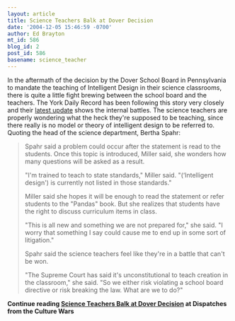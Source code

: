 ```yaml
---
layout: article
title: Science Teachers Balk at Dover Decision
date: '2004-12-05 15:46:59 -0700'
author: Ed Brayton
mt_id: 586
blog_id: 2
post_id: 586
basename: science_teacher
---
```

In the aftermath of the decision by the Dover School Board in Pennsylvania to mandate the teaching of Intelligent Design in their science classrooms, there is quite a little fight brewing between the school board and the teachers. The York Daily Record has been following this story very closely and their [latest update](http://ydr.com/story/doverbiology/51503/) shows the internal battles. The science teachers are properly wondering what the heck they're supposed to be teaching, since there really is no model or theory of intelligent design to be referred to. Quoting the head of the science department, Bertha Spahr:


> Spahr said a problem could occur after the statement is read to the students. Once this topic is introduced, Miller said, she wonders how many questions will be asked as a result.
> 
> "I'm trained to teach to state standards," Miller said. "(‘Intelligent design') is currently not listed in those standards."
> 
> Miller said she hopes it will be enough to read the statement or refer students to the "Pandas" book. But she realizes that students have the right to discuss curriculum items in class.
> 
> "This is all new and something we are not prepared for," she said. "I worry that something I say could cause me to end up in some sort of litigation."
> 
> Spahr said the science teachers feel like they're in a battle that can't be won.
> 
> "The Supreme Court has said it's unconstitutional to teach creation in the classroom," she said. "So we either risk violating a school board directive or risk breaking the law. What are we to do?"

**Continue reading [Science Teachers Balk at Dover Decision](http://www.stcynic.com/blog/archives/2004/12/update_on_dover.php) at Dispatches from the Culture Wars**
